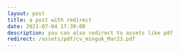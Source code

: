 ```yaml
---
layout: post
title: a post with redirect
date: 2021-07-04 17:39:00
description: you can also redirect to assets like pdf
redirect: /assets/pdf/cv_minguk_Mar23.pdf
---
```

